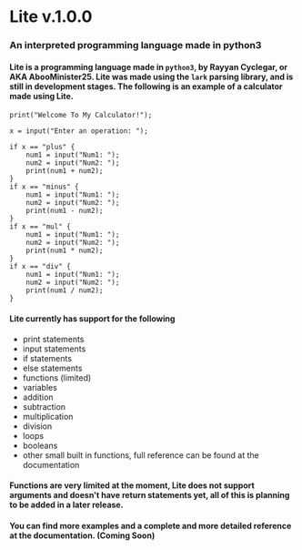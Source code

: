 # Lite  v.1.0.0
### An interpreted programming language made in python3


#### Lite is a programming language made in `python3`, by Rayyan Cyclegar, or AKA AbooMinister25. Lite was made using the `lark` parsing library, and is still in development stages. The following is an example of a calculator made using Lite.
```
print("Welcome To My Calculator!");

x = input("Enter an operation: ");

if x == "plus" {
    num1 = input("Num1: ");
    num2 = input("Num2: ");
    print(num1 + num2);
}
if x == "minus" {
    num1 = input("Num1: ");
    num2 = input("Num2: ");
    print(num1 - num2);
}
if x == "mul" {
    num1 = input("Num1: ");
    num2 = input("Num2: ");
    print(num1 * num2);
}
if x == "div" {
    num1 = input("Num1: ");
    num2 = input("Num2: ");
    print(num1 / num2);
}
```

#### Lite currently has support for the following
* print statements
* input statements
* if statements
* else statements
* functions (limited)
* variables
* addition
* subtraction
* multiplication
* division
* loops
* booleans
* other small built in functions, full reference can be found at the documentation

#### Functions are very limited at the moment, Lite does not support arguments and doesn't have return statements yet, all of this is planning to be added in a later release.
#### You can find more examples and a complete and more detailed reference at the documentation. (Coming Soon)